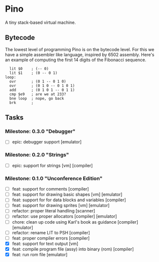 # Pino

A tiny stack-based virtual machine.

## Bytecode

The lowest level of programming Pino is on the bytecode level. For this we have a simple assembler like language, inspired by 6502 assembly. Here's an example of computing the first 14 digits of the Fibonacci sequence.

```
  lit $0    ; (-- 0)
  lit $1    ; (0 -- 0 1)
loop:
  ovr       ; (0 1 -- 0 1 0)
  ovr       ; (0 1 0 -- 0 1 0 1)
  add       ; (0 1 0 1 -- 0 1 1)
  cmp $e9   ; are we at 233?
  bne loop  ; nope, go back
  brk       ;
```

## Tasks

### Milestone: 0.3.0 "Debugger"

- [ ] epic: debugger support [emulator]

### Milestone: 0.2.0 "Strings"

- [ ] epic: support for strings [vm] [compiler]

### Milestone: 0.1.0 "Unconference Edition"

- [ ] feat: support for comments [compiler]
- [ ] feat: support for drawing basic shapes [vm] [emulator]
- [ ] feat: support for for data blocks and variables [compiler]
- [ ] feat: support for drawing sprites [vm] [emulator]
- [ ] refactor: proper literal handling [scanner]
- [ ] refactor: use proper allocators [compiler] [emulator]
- [ ] chore: clean up code using Karl's book as guidance [compiler] [emulator]
- [ ] refactor: rename LIT to PSH [compiler]
- [ ] feat: proper compiler errors [compiler]
- [x] feat: support for text output [vm]
- [x] feat: compile program file (assy) into binary (rom) [compiler]
- [x] feat: run rom file [emulator]
